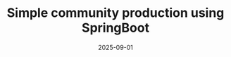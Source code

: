 ---
title: Simple community production using SpringBoot
summary: CRUD, Oauth2.0, Aws deployment
tags:
  - be
date: 2025-09-01
external_link: http://springboot-developer-env.eba-ts3fqw6e.ap-northeast-2.elasticbeanstalk.com/articles
---